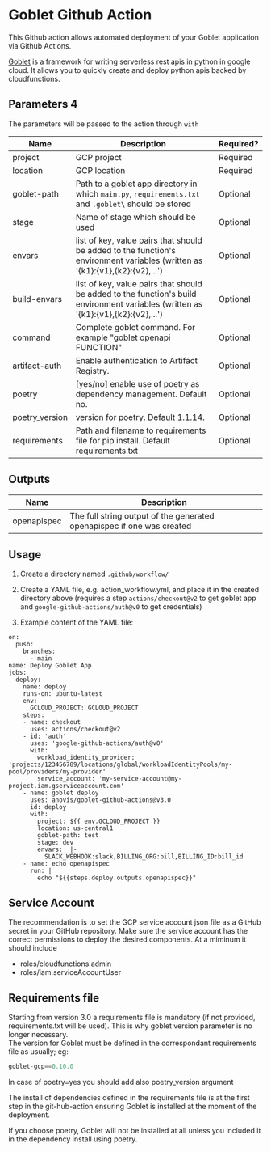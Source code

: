 # Goblet Github Action

This Github action allows automated deployment of your Goblet application via Github Actions.

[Goblet](https://github.com/goblet/goblet) is a framework for writing serverless rest apis in python in google cloud. It allows you to quickly create and deploy python apis backed by cloudfunctions.

## Parameters 4

The parameters will be passed to the action through `with`

| Name           | Description                                                                                                                        | Required?  |
|----------------|------------------------------------------------------------------------------------------------------------------------------------|---|
| project        | GCP project                                                                                                                        | Required  |
| location       | GCP location                                                                                                                       | Required  |
| goblet-path    | Path to a goblet app directory in which `main.py`, `requirements.txt` and `.goblet\` should be stored                              | Optional  |
| stage          | Name of stage which should be used                                                                                                 | Optional  |
| envars         | list of key, value pairs that should be added to the function's environment variables (written as '{k1}:{v1},{k2}:{v2},...')       | Optional
| build-envars   | list of key, value pairs that should be added to the function's build environment variables (written as '{k1}:{v1},{k2}:{v2},...') | Optional
| command        | Complete goblet command. For example "goblet openapi FUNCTION"                                                                     | Optional
| artifact-auth  | Enable authentication to Artifact Registry.                                                                                        | Optional
| poetry         | [yes/no] enable use of poetry as dependency management. Default no.                                                                | Optional
| poetry_version | version for poetry. Default 1.1.14.                                                                                                | Optional
| requirements   | Path and filename to requirements file for pip install. Default requirements.txt                                                   | Optional

## Outputs


| Name  | Description  |
|---|---|
| openapispec  | The full string output of the generated openapispec if one was created  |

## Usage

1. Create a directory named `.github/workflow/`

2. Create a YAML file, e.g. action_workflow.yml, and place it in the created directory above 
(requires a step `actions/checkout@v2` to get goblet app and `google-github-actions/auth@v0` to 
get credentials)

3. Example content of the YAML file:

```
on:
  push:
    branches:
      - main
name: Deploy Goblet App
jobs:
  deploy:
    name: deploy
    runs-on: ubuntu-latest
    env:
      GCLOUD_PROJECT: GCLOUD_PROJECT
    steps:
    - name: checkout
      uses: actions/checkout@v2
    - id: 'auth'
      uses: 'google-github-actions/auth@v0'
      with:
        workload_identity_provider: 'projects/123456789/locations/global/workloadIdentityPools/my-pool/providers/my-provider'
        service_account: 'my-service-account@my-project.iam.gserviceaccount.com'
    - name: goblet deploy
      uses: anovis/goblet-github-actions@v3.0
      id: deploy
      with:
        project: ${{ env.GCLOUD_PROJECT }}
        location: us-central1
        goblet-path: test
        stage: dev
        envars:  |-
          SLACK_WEBHOOK:slack,BILLING_ORG:bill,BILLING_ID:bill_id
    - name: echo openapispec
      run: |
        echo "${{steps.deploy.outputs.openapispec}}"

```


## Service Account

The recommendation is to set the GCP service account json file as a GitHub secret in your GitHub repository.
Make sure the service account has the correct permissions to deploy the desired components. At a miminum it should include

* roles/cloudfunctions.admin
* roles/iam.serviceAccountUser


## Requirements file

Starting from version 3.0 a requirements file is mandatory (if not provided,
requirements.txt will be used). This is why goblet version parameter is no longer necessary.  
The version for Goblet must be defined in the correspondant requirements file 
as usually; eg:

``` Python
goblet-gcp==0.10.0
```

In case of poetry=yes you should add also poetry_version argument


The install of dependencies defined in the requirements file is at the first step
in the git-hub-action ensuring Goblet is installed at the moment of the 
deployment.

If you choose poetry, Goblet will not be installed at all unless you 
included it in the dependency install using poetry.



